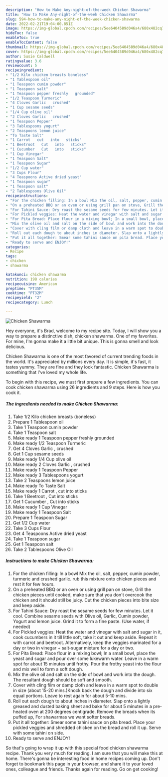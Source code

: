 ```yaml
---
description: "How to Make Any-night-of-the-week Chicken Shawarma"
title: "How to Make Any-night-of-the-week Chicken Shawarma"
slug: 594-how-to-make-any-night-of-the-week-chicken-shawarma
date: 2022-02-21T19:04:00.851Z
image: https://img-global.cpcdn.com/recipes/5ee6404589d046a4/680x482cq70/chicken-shawarma-recipe-main-photo.jpg
hideToc: false
enableToc: true
enableTocContent: false
thumbnail: https://img-global.cpcdn.com/recipes/5ee6404589d046a4/680x482cq70/chicken-shawarma-recipe-main-photo.jpg
cover: https://img-global.cpcdn.com/recipes/5ee6404589d046a4/680x482cq70/chicken-shawarma-recipe-main-photo.jpg
author: Susie Caldwell
ratingvalue: 3.6
reviewcount: 5
recipeingredient:
- "1/2 Kilo chicken breasts boneless"
- "1 Tablespoon oil"
- "1 Teaspoon cumin powder"
- "1 Teaspoon salt"
- "1 Teaspoon pepper freshly   grounded"
- "1/2 Teaspoon Turmeric"
- "4 Cloves Garlic   crushed"
- "1 Cup sesame seeds"
- "1/4 Cup olive oil"
- "2 Cloves Garlic   crushed"
- "1 Teaspoon Pepper"
- "3 Tablespoons yogurt"
- "2 Teaspoons lemon juice"
- "To Taste Salt"
- "1 Carrot   cut   into   sticks"
- "1 Beetroot   Cut   into   sticks"
- "1 Cucumber   Cut   into   sticks"
- "1 Cup Vinegar"
- "1 Teaspoon Salt"
- "1 Teaspoon Sugar"
- "1/2 Cup water"
- "3 Cups Flour"
- "4 Teaspoons Active dried yeast"
- "1 Teaspoon sugar"
- "1 Teaspoon salt"
- "2 Tablespoons Olive Oil"
recipeinstructions:
- "For the chicken filling: In a bowl Mix the oil, salt, pepper, cumin powder, turmeric and crushed garlic. rub this mixture onto chicken pieces and rest it for few hours."
- "On a preheated BBQ or an oven or using grill pan on stove, Grill the chicken pieces until cooked, make sure that you don&#39;t overcook the chicken and it should still be juicy. Cut the chicken pieces into bite size and keep aside."
- "For Tahini Sauce: Dry roast the sesame seeds for few minutes. Let it cool. Combine sesame seeds with Olive oil, Garlic, Cumin powder, Yogurt and lemon juice. Grind it to form a fine paste. (Use water, if needed)"
- "For Pickled veggies: Heat the water and vinegar with salt and sugar in it, cook cucumbers in it till little soft, take it out and keep aside. Repeat it with carrot and beetroot. Alternatively, keep the veggies marinated for a day or two in vinegar + salt-sugar mixture for a day or two."
- "For Pita Bread: Place flour in a mixing bowl; In a small bowl, place the yeast and sugar and pour over some lukewarm water. Leave in a warm spot for about 15 minutes until frothy. Pour the frothy yeast into the flour and mix well to form a soft dough."
- "Mix the olive oil and salt on the side of bowl and work into the dough. The resultant dough should be soft and smooth."
- "Cover with cling film or damp cloth and leave in a warm spot to double in size (about 15-20 mins.)Knock back the dough and divide into six equal portions. Leave to rest again for about 5-10 mins."
- "Roll out each dough to about inches in diameter. Slap onto a lightly greased and dusted baking sheet and bake for about 5 minutes in a pre-heated oven at 200 degrees centigrade. Remove the breads when its puffed up, For shawarmas we want softer breads."
- "Put it all together: Smear some tahini sauce on pita bread. Place your pickled veggies and shredded chicken on the bread and roll it up. Serve with some tahini on side."
- "Ready to serve and ENJOY!"
categories:
- Recipe
tags:
- chicken
- shawarma

katakunci: chicken shawarma 
nutrition: 198 calories
recipecuisine: American
preptime: "PT35M"
cooktime: "PT32M"
recipeyield: "2"
recipecategory: Lunch

---
```



![Chicken Shawarma](https://img-global.cpcdn.com/recipes/5ee6404589d046a4/680x482cq70/chicken-shawarma-recipe-main-photo.jpg)

Hey everyone, it's Brad, welcome to my recipe site. Today, I will show you a way to prepare a distinctive dish, chicken shawarma. One of my favorites. For mine, I'm gonna make it a little bit unique. This is gonna smell and look delicious.

Chicken Shawarma is one of the most favored of current trending foods in the world. It's appreciated by millions every day. It is simple, it's fast, it tastes yummy. They are fine and they look fantastic. Chicken Shawarma is something that I've loved my whole life.




To begin with this recipe, we must first prepare a few ingredients. You can cook chicken shawarma using 26 ingredients and 9 steps. Here is how you cook it.

<!--inarticleads1-->

##### The ingredients needed to make Chicken Shawarma:

1. Take 1/2 Kilo chicken breasts (boneless)
1. Prepare 1 Tablespoon oil
1. Take 1 Teaspoon cumin powder
1. Take 1 Teaspoon salt
1. Make ready 1 Teaspoon pepper freshly   grounded
1. Make ready 1/2 Teaspoon Turmeric
1. Get 4 Cloves Garlic ,  crushed
1. Get 1 Cup sesame seeds
1. Make ready 1/4 Cup olive oil
1. Make ready 2 Cloves Garlic ,  crushed
1. Make ready 1 Teaspoon Pepper
1. Make ready 3 Tablespoons yogurt
1. Take 2 Teaspoons lemon juice
1. Make ready To Taste Salt
1. Make ready 1 Carrot ,  cut   into   sticks
1. Take 1 Beetroot ,  Cut   into   sticks
1. Get 1 Cucumber ,  Cut   into   sticks
1. Make ready 1 Cup Vinegar
1. Make ready 1 Teaspoon Salt
1. Prepare 1 Teaspoon Sugar
1. Get 1/2 Cup water
1. Take 3 Cups Flour
1. Get 4 Teaspoons Active dried yeast
1. Take 1 Teaspoon sugar
1. Get 1 Teaspoon salt
1. Take 2 Tablespoons Olive Oil




<!--inarticleads2-->

##### Instructions to make Chicken Shawarma:

1. For the chicken filling: In a bowl Mix the oil, salt, pepper, cumin powder, turmeric and crushed garlic. rub this mixture onto chicken pieces and rest it for few hours.
1. On a preheated BBQ or an oven or using grill pan on stove, Grill the chicken pieces until cooked, make sure that you don&#39;t overcook the chicken and it should still be juicy. Cut the chicken pieces into bite size and keep aside.
1. For Tahini Sauce: Dry roast the sesame seeds for few minutes. Let it cool. Combine sesame seeds with Olive oil, Garlic, Cumin powder, Yogurt and lemon juice. Grind it to form a fine paste. (Use water, if needed)
1. For Pickled veggies: Heat the water and vinegar with salt and sugar in it, cook cucumbers in it till little soft, take it out and keep aside. Repeat it with carrot and beetroot. Alternatively, keep the veggies marinated for a day or two in vinegar + salt-sugar mixture for a day or two.
1. For Pita Bread: Place flour in a mixing bowl; In a small bowl, place the yeast and sugar and pour over some lukewarm water. Leave in a warm spot for about 15 minutes until frothy. Pour the frothy yeast into the flour and mix well to form a soft dough.
1. Mix the olive oil and salt on the side of bowl and work into the dough. The resultant dough should be soft and smooth.
1. Cover with cling film or damp cloth and leave in a warm spot to double in size (about 15-20 mins.)Knock back the dough and divide into six equal portions. Leave to rest again for about 5-10 mins.
1. Roll out each dough to about inches in diameter. Slap onto a lightly greased and dusted baking sheet and bake for about 5 minutes in a pre-heated oven at 200 degrees centigrade. Remove the breads when its puffed up, For shawarmas we want softer breads.
1. Put it all together: Smear some tahini sauce on pita bread. Place your pickled veggies and shredded chicken on the bread and roll it up. Serve with some tahini on side.
1. Ready to serve and ENJOY!



So that's going to wrap it up with this special food chicken shawarma recipe. Thank you very much for reading. I am sure that you will make this at home. There's gonna be interesting food in home recipes coming up. Don't forget to bookmark this page in your browser, and share it to your loved ones, colleague and friends. Thanks again for reading. Go on get cooking!
